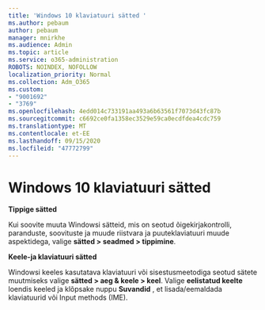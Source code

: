 ```yaml
---
title: 'Windows 10 klaviatuuri sätted '
ms.author: pebaum
author: pebaum
manager: mnirkhe
ms.audience: Admin
ms.topic: article
ms.service: o365-administration
ROBOTS: NOINDEX, NOFOLLOW
localization_priority: Normal
ms.collection: Adm_O365
ms.custom:
- "9001692"
- "3769"
ms.openlocfilehash: 4edd014c733191aa493a6b63561f7073d43fc87b
ms.sourcegitcommit: c6692ce0fa1358ec3529e59ca0ecdfdea4cdc759
ms.translationtype: MT
ms.contentlocale: et-EE
ms.lasthandoff: 09/15/2020
ms.locfileid: "47772799"
---
```

# <a name="keyboard-settings-in-windows-10"></a>Windows 10 klaviatuuri sätted

**Tippige sätted**

Kui soovite muuta Windowsi sätteid, mis on seotud õigekirjakontrolli, paranduste, soovituste ja muude riistvara ja puuteklaviatuuri muude aspektidega, valige **sätted > seadmed > tippimine**. 

**Keele-ja klaviatuuri sätted**

Windowsi keeles kasutatava klaviatuuri või sisestusmeetodiga seotud sätete muutmiseks valige **sätted > aeg & keele > keel**. Valige **eelistatud keelte** loendis keeled ja klõpsake nuppu **Suvandid** , et lisada/eemaldada klaviatuurid või Input methods (IME).
